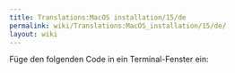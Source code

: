 ```yaml
---
title: Translations:MacOS installation/15/de
permalink: wiki/Translations:MacOS_installation/15/de/
layout: wiki
---
```


Füge den folgenden Code in ein Terminal-Fenster ein:
